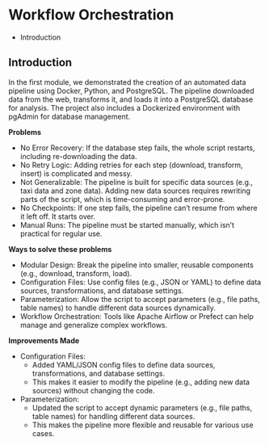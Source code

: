 # Workflow Orchestration

- Introduction

## Introduction
In the first module, we demonstrated the creation of an automated data pipeline using Docker, Python, and PostgreSQL. The pipeline downloaded data from the web, transforms it, and loads it into a PostgreSQL database for analysis. The project also includes a Dockerized environment with pgAdmin for database management.

**Problems**
- No Error Recovery: If the database step fails, the whole script restarts, including re-downloading the data.
- No Retry Logic: Adding retries for each step (download, transform, insert) is complicated and messy.
- Not Generalizable: The pipeline is built for specific data sources (e.g., taxi data and zone data). Adding new data sources requires rewriting parts of the script, which is time-consuming and error-prone.
- No Checkpoints: If one step fails, the pipeline can’t resume from where it left off. It starts over.
- Manual Runs: The pipeline must be started manually, which isn’t practical for regular use.

**Ways to solve these problems**

- Modular Design: Break the pipeline into smaller, reusable components (e.g., download, transform, load).
- Configuration Files:
Use config files (e.g., JSON or YAML) to define data sources, transformations, and database settings.
- Parameterization:
Allow the script to accept parameters (e.g., file paths, table names) to handle different data sources dynamically.
- Workflow Orchestration:
Tools like Apache Airflow or Prefect can help manage and generalize complex workflows.

**Improvements Made**

- Configuration Files:
  - Added YAML/JSON config files to define data sources, transformations, and database settings.
  - This makes it easier to modify the pipeline (e.g., adding new data sources) without changing the code.
- Parameterization:
  - Updated the script to accept dynamic parameters (e.g., file paths, table names) for handling different data sources.
  - This makes the pipeline more flexible and reusable for various use cases.


